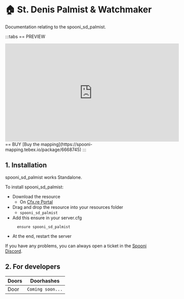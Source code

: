 # 🏠 St. Denis Palmist & Watchmaker
Documentation relating to the spooni_sd_palmist.

:::tabs
== PREVIEW
<iframe width="560" height="315" src="https://www.youtube.com/embed/7oDlbJBh9lY?si=0Rre7EmPm5qJ3PB5" frameborder="0" allow="accelerometer; autoplay; clipboard-write; encrypted-media; gyroscope; picture-in-picture; web-share" referrerpolicy="strict-origin-when-cross-origin" allowfullscreen></iframe>
== BUY
[Buy the mapping](https://spooni-mapping.tebex.io/package/6668745)
:::

## 1. Installation
spooni_sd_palmist works Standalone.  

To install spooni_sd_palmist:
- Download the resource
  - On [Cfx.re Portal](https://portal.cfx.re/)
- Drag and drop the resource into your resources folder
  - `spooni_sd_palmist`
- Add this ensure in your server.cfg
  ```
    ensure spooni_sd_palmist
  ```
- At the end, restart the server

If you have any problems, you can always open a ticket in the [Spooni Discord](https://discord.gg/spooni).

## 2. For developers
| Doors                     | Doorhashes
|---------------------------|----------------------------------------------------------------------------------|
| Door                      | `Coming soon...`